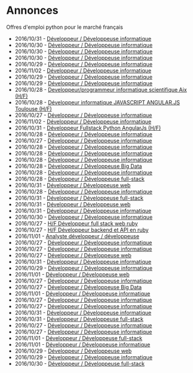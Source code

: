 # Annonces

Offres d'emploi python pour le marché français

* 2016/10/31 - [Développeur / Développeuse informatique](http://www.pyjobs.fr/jobs/details/3942/developpeur-developpeuse-informatique "Développeur / Développeuse informatique")
* 2016/10/30 - [Développeur / Développeuse informatique](http://www.pyjobs.fr/jobs/details/3927/developpeur-developpeuse-informatique "Développeur / Développeuse informatique")
* 2016/10/30 - [Développeur / Développeuse informatique](http://www.pyjobs.fr/jobs/details/3928/developpeur-developpeuse-informatique "Développeur / Développeuse informatique")
* 2016/10/30 - [Développeur / Développeuse informatique](http://www.pyjobs.fr/jobs/details/3926/developpeur-developpeuse-informatique "Développeur / Développeuse informatique")
* 2016/10/29 - [Développeur / Développeuse informatique](http://www.pyjobs.fr/jobs/details/3922/developpeur-developpeuse-informatique "Développeur / Développeuse informatique")
* 2016/11/02 - [Développeur / Développeuse informatique](http://www.pyjobs.fr/jobs/details/3949/developpeur-developpeuse-informatique "Développeur / Développeuse informatique")
* 2016/10/29 - [Développeur / Développeuse informatique](http://www.pyjobs.fr/jobs/details/3921/developpeur-developpeuse-informatique "Développeur / Développeuse informatique")
* 2016/10/29 - [Développeur / Développeuse informatique](http://www.pyjobs.fr/jobs/details/3924/developpeur-developpeuse-informatique "Développeur / Développeuse informatique")
* 2016/10/28 - [Developpeur/programmeur informatique scientifique Aix (H/F)](http://www.pyjobs.fr/jobs/details/3916/developpeur-programmeur-informatique-scientifique-aix-h-f "Developpeur/programmeur informatique scientifique Aix (H/F)")
* 2016/10/28 - [Développeur informatique JAVASCRIPT ANGULAR.JS Toulouse (H/F)](http://www.pyjobs.fr/jobs/details/3915/developpeur-informatique-javascript-angular-js-toulouse-h-f "Développeur informatique JAVASCRIPT ANGULAR.JS Toulouse (H/F)")
* 2016/10/27 - [Développeur / Développeuse informatique](http://www.pyjobs.fr/jobs/details/3905/developpeur-developpeuse-informatique "Développeur / Développeuse informatique")
* 2016/11/02 - [Développeur / Développeuse informatique](http://www.pyjobs.fr/jobs/details/3948/developpeur-developpeuse-informatique "Développeur / Développeuse informatique")
* 2016/10/31 - [Développeur Fullstack Python AngularJs (H/F)](http://www.pyjobs.fr/jobs/details/3938/developpeur-fullstack-python-angularjs-h-f "Développeur Fullstack Python AngularJs (H/F)")
* 2016/10/28 - [Développeur / Développeuse informatique](http://www.pyjobs.fr/jobs/details/3914/developpeur-developpeuse-informatique "Développeur / Développeuse informatique")
* 2016/10/27 - [Développeur / Développeuse informatique](http://www.pyjobs.fr/jobs/details/3906/developpeur-developpeuse-informatique "Développeur / Développeuse informatique")
* 2016/10/28 - [Développeur / Développeuse informatique](http://www.pyjobs.fr/jobs/details/3908/developpeur-developpeuse-informatique "Développeur / Développeuse informatique")
* 2016/10/28 - [Développeur / Développeuse informatique](http://www.pyjobs.fr/jobs/details/3912/developpeur-developpeuse-informatique "Développeur / Développeuse informatique")
* 2016/10/28 - [Développeur / Développeuse informatique](http://www.pyjobs.fr/jobs/details/3911/developpeur-developpeuse-informatique "Développeur / Développeuse informatique")
* 2016/10/28 - [Développeur / Développeuse Big Data](http://www.pyjobs.fr/jobs/details/3907/developpeur-developpeuse-big-data "Développeur / Développeuse Big Data")
* 2016/10/28 - [Développeur / Développeuse informatique](http://www.pyjobs.fr/jobs/details/3909/developpeur-developpeuse-informatique "Développeur / Développeuse informatique")
* 2016/10/28 - [Développeur / Développeuse full-stack](http://www.pyjobs.fr/jobs/details/3910/developpeur-developpeuse-full-stack "Développeur / Développeuse full-stack")
* 2016/10/31 - [Développeur / Développeuse web](http://www.pyjobs.fr/jobs/details/3934/developpeur-developpeuse-web "Développeur / Développeuse web")
* 2016/10/28 - [Développeur / Développeuse informatique](http://www.pyjobs.fr/jobs/details/3913/developpeur-developpeuse-informatique "Développeur / Développeuse informatique")
* 2016/10/31 - [Développeur / Développeuse full-stack](http://www.pyjobs.fr/jobs/details/3937/developpeur-developpeuse-full-stack "Développeur / Développeuse full-stack")
* 2016/10/31 - [Développeur / Développeuse web](http://www.pyjobs.fr/jobs/details/3935/developpeur-developpeuse-web "Développeur / Développeuse web")
* 2016/10/31 - [Développeur / Développeuse informatique](http://www.pyjobs.fr/jobs/details/3936/developpeur-developpeuse-informatique "Développeur / Développeuse informatique")
* 2016/10/30 - [Développeur / Développeuse informatique](http://www.pyjobs.fr/jobs/details/3925/developpeur-developpeuse-informatique "Développeur / Développeuse informatique")
* 2016/10/27 - [H/F Développeur full stack web ruby](http://www.pyjobs.fr/jobs/details/3904/h-f-developpeur-full-stack-web-ruby "H/F Développeur full stack web ruby")
* 2016/10/27 - [H/F Développeur backend et API en ruby](http://www.pyjobs.fr/jobs/details/3903/h-f-developpeur-backend-et-api-en-ruby "H/F Développeur backend et API en ruby")
* 2016/11/01 - [Analyste développeur / développeuse](http://www.pyjobs.fr/jobs/details/3947/analyste-developpeur-developpeuse "Analyste développeur / développeuse")
* 2016/10/27 - [Développeur / Développeuse informatique](http://www.pyjobs.fr/jobs/details/3897/developpeur-developpeuse-informatique "Développeur / Développeuse informatique")
* 2016/10/27 - [Développeur / Développeuse informatique](http://www.pyjobs.fr/jobs/details/3901/developpeur-developpeuse-informatique "Développeur / Développeuse informatique")
* 2016/10/27 - [Développeur / Développeuse web](http://www.pyjobs.fr/jobs/details/3899/developpeur-developpeuse-web "Développeur / Développeuse web")
* 2016/10/31 - [Développeur / Développeuse informatique](http://www.pyjobs.fr/jobs/details/3933/developpeur-developpeuse-informatique "Développeur / Développeuse informatique")
* 2016/10/29 - [Développeur / Développeuse informatique](http://www.pyjobs.fr/jobs/details/3920/developpeur-developpeuse-informatique "Développeur / Développeuse informatique")
* 2016/11/01 - [Développeur / Développeuse web](http://www.pyjobs.fr/jobs/details/3946/developpeur-developpeuse-web "Développeur / Développeuse web")
* 2016/10/27 - [Développeur / Développeuse informatique](http://www.pyjobs.fr/jobs/details/3898/developpeur-developpeuse-informatique "Développeur / Développeuse informatique")
* 2016/10/27 - [Développeur / Développeuse Big Data](http://www.pyjobs.fr/jobs/details/3896/developpeur-developpeuse-big-data "Développeur / Développeuse Big Data")
* 2016/11/01 - [Développeur / Développeuse informatique](http://www.pyjobs.fr/jobs/details/3945/developpeur-developpeuse-informatique "Développeur / Développeuse informatique")
* 2016/10/27 - [Développeur / Développeuse informatique](http://www.pyjobs.fr/jobs/details/3894/developpeur-developpeuse-informatique "Développeur / Développeuse informatique")
* 2016/10/27 - [Développeur / Développeuse informatique](http://www.pyjobs.fr/jobs/details/3900/developpeur-developpeuse-informatique "Développeur / Développeuse informatique")
* 2016/10/31 - [Développeur / Développeuse informatique](http://www.pyjobs.fr/jobs/details/3932/developpeur-developpeuse-informatique "Développeur / Développeuse informatique")
* 2016/10/31 - [Développeur / Développeuse full-stack](http://www.pyjobs.fr/jobs/details/3931/developpeur-developpeuse-full-stack "Développeur / Développeuse full-stack")
* 2016/10/27 - [Développeur / Développeuse informatique](http://www.pyjobs.fr/jobs/details/3895/developpeur-developpeuse-informatique "Développeur / Développeuse informatique")
* 2016/10/27 - [Développeur / Développeuse informatique](http://www.pyjobs.fr/jobs/details/3893/developpeur-developpeuse-informatique "Développeur / Développeuse informatique")
* 2016/11/01 - [Développeur / Développeuse full-stack](http://www.pyjobs.fr/jobs/details/3944/developpeur-developpeuse-full-stack "Développeur / Développeuse full-stack")
* 2016/11/01 - [Développeur / Développeuse informatique](http://www.pyjobs.fr/jobs/details/3943/developpeur-developpeuse-informatique "Développeur / Développeuse informatique")
* 2016/10/29 - [Développeur / Développeuse web](http://www.pyjobs.fr/jobs/details/3918/developpeur-developpeuse-web "Développeur / Développeuse web")
* 2016/10/29 - [Développeur / Développeuse informatique](http://www.pyjobs.fr/jobs/details/3919/developpeur-developpeuse-informatique "Développeur / Développeuse informatique")
* 2016/10/30 - [Développeur / Développeuse full-stack](http://www.pyjobs.fr/jobs/details/3930/developpeur-developpeuse-full-stack "Développeur / Développeuse full-stack")


